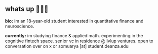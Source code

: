 ## whats up 🙋🏽‍♂️

**bio:** im an 18-year-old student interested in quantitative finance and neuroscience.

**currently:** im studying finance & applied math. experimenting in the cognitive fintech space. senior vc in residence @ lvlup ventures. 
open to conversation over on x or somuarya [at] student.deanza.edu
